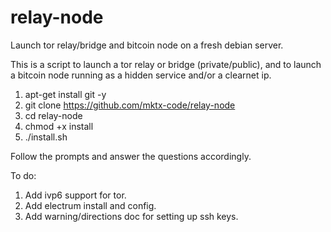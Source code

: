 # relay-node
Launch tor relay/bridge and bitcoin node on a fresh debian server.

This is a script to launch a tor relay or bridge (private/public), and to launch a bitcoin node running as a hidden service and/or a clearnet ip.

1. apt-get install git -y
2. git clone https://github.com/mktx-code/relay-node
3. cd relay-node
4. chmod +x install 
5. ./install.sh

Follow the prompts and answer the questions accordingly.

To do:

1. Add ivp6 support for tor.
2. Add electrum install and config.
3. Add warning/directions doc for setting up ssh keys.
